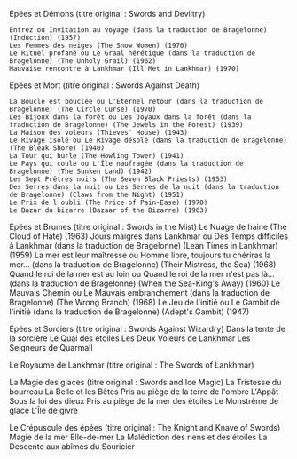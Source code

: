 Épées et Démons (titre original : Swords and Deviltry)

    Entrez ou Invitation au voyage (dans la traduction de Bragelonne) (Induction) (1957)
    Les Femmes des neiges (The Snow Women) (1970)
    Le Rituel profané ou Le Graal hérétique (dans la traduction de Bragelonne) (The Unholy Grail) (1962)
    Mauvaise rencontre à Lankhmar (Ill Met in Lankhmar) (1970)


Épées et Mort (titre original : Swords Against Death)
    
    La Boucle est bouclée ou L'Éternel retour (dans la traduction de Bragelonne) (The Circle Curse) (1970)
    Les Bijoux dans la forêt ou Les Joyaux dans la forêt (dans la traduction de Bragelonne) (The Jewels in the Forest) (1939)
    La Maison des voleurs (Thieves' House) (1943)
    Le Rivage isolé ou Le Rivage désolé (dans la traduction de Bragelonne) (The Bleak Shore) (1940)
    La Tour qui hurle (The Howling Tower) (1941)
    Le Pays qui coule ou L'Île naufragée (dans la traduction de Bragelonne) (The Sunken Land) (1942)
    Les Sept Prêtres noirs (The Seven Black Priests) (1953)
    Des Serres dans la nuit ou Les Serres de la nuit (dans la traduction de Bragelonne) (Claws from the Night) (1951)
    Le Prix de l'oubli (The Price of Pain-Ease) (1970)
    Le Bazar du bizarre (Bazaar of the Bizarre) (1963)

Épées et Brumes (titre original : Swords in the Mist)
    Le Nuage de haine (The Cloud of Hate) (1963)
    Jours maigres dans Lankhmar ou Des Temps difficiles à Lankhmar (dans la traduction de Bragelonne) (Lean Times in Lankhmar) (1959)
    La mer est leur maîtresse ou Homme libre, toujours tu chériras la mer... (dans la traduction de Bragelonne) (Their Mistress, the Sea) (1968)
    Quand le roi de la mer est au loin ou Quand le roi de la mer n'est pas là... (dans la traduction de Bragelonne) (When the Sea-King's Away) (1960)
    Le Mauvais Chemin ou Le Mauvais embranchement (dans la traduction de Bragelonne) (The Wrong Branch) (1968)
    Le Jeu de l'initié ou Le Gambit de l'initié (dans la traduction de Bragelonne) (Adept's Gambit) (1947)

Épées et Sorciers (titre original : Swords Against Wizardry) 
    Dans la tente de la sorcière
    Le Quai des étoiles
    Les Deux Voleurs de Lankhmar
    Les Seigneurs de Quarmall

Le Royaume de Lankhmar (titre original : The Swords of Lankhmar)

La Magie des glaces (titre original : Swords and Ice Magic)
    La Tristesse du bourreau
    La Belle et les Bêtes
    Pris au piège de la terre de l'ombre
    L'Appât
    Sous la loi des dieux
    Pris au piège de la mer des étoiles
    Le Monstrème de glace
    L'Île de givre

Le Crépuscule des épées (titre original : The Knight and Knave of Swords)
    Magie de la mer
    Elle-de-mer
    La Malédiction des riens et des étoiles
    La Descente aux abîmes du Souricier